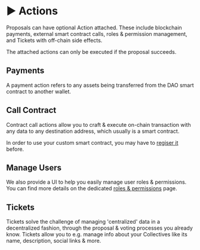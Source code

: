 # ▶️ Actions

Proposals can have optional Action attached. These include blockchain payments, external smart contract calls, roles & permission management, and Tickets with off-chain side effects.

The attached actions can only be executed if the proposal succeeds.

## Payments

A payment action refers to any assets being transferred from the DAO smart contract to another wallet.

## Call Contract

Contract call actions allow you to craft & execute on-chain transaction with any data to any destination address, which usually is a smart contract.

In order to use your custom smart contract, you may have to [regiser it](./setup.md#register-custom-smart-contracts) before.

## Manage Users

We also provide a UI to help you easily manage user roles & permissions. You can find more details on the dedicated [roles & permissions](./permissions.md) page.

## Tickets

Tickets solve the challenge of managing 'centralized' data in a decentralized fashion, through the proposal & voting processes you already know. Tickets allow you to e.g. manage info about your Collectives like its name, description, social links & more.
